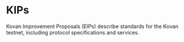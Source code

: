 # KIPs
Kovan Improvement Proposals (EIPs) describe standards for the Kovan testnet, including protocol specifications and services.
